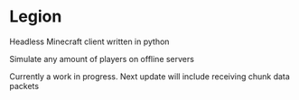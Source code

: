# Legion
Headless Minecraft client written in python

Simulate any amount of players on offline servers

Currently a work in progress. Next update will include receiving chunk data packets
